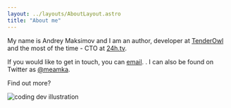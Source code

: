 ```yaml
---
layout: ../layouts/AboutLayout.astro
title: "About me"
---
```


My name is Andrey Maksimov and I am an author, developer at [TenderOwl](https://tenderowl.com/) and the most of the time - CTO at  [24h.tv](https://24h.tv).

If you would like to get in touch, you can  [email](mailto://andrey@tenderowl.com). . I can also be found on Twitter as [@meamka](https://twitter.com/meamka/).

Find out more?

<div>
  <img src="/assets/dev.svg" class="sm:w-1/2 mx-auto" alt="coding dev illustration">
</div>

<!-- 
## Tech Stack

This theme is written in vanilla JavaScript (+ TypeScript for type checking) and a little bit of ReactJS for some interactions. TailwindCSS is used for styling; and Markdown is used for blog contents.

## Features

Here are certain features of this site.

- fully responsive and accessible
- SEO-friendly
- light & dark mode
- fuzzy search
- super fast performance
- draft posts
- pagination
- sitemap & rss feed
- highly customizable

If you like this theme, you can star/contribute to the [repo](https://github.com/satnaing/astro-paper).  
Or you can even give any feedback via my [email](mailto:contact@satnaing.dev).
-->